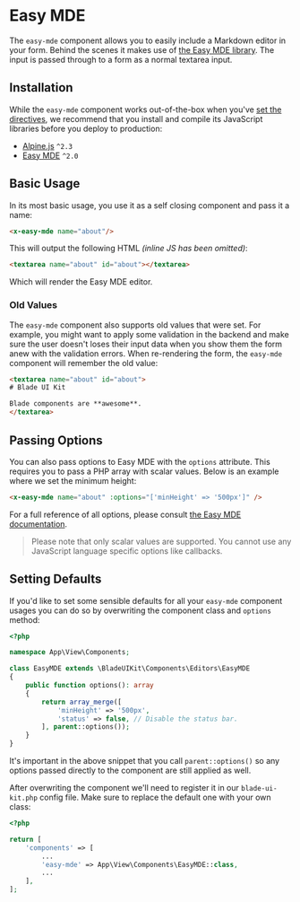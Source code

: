 # Easy MDE

The `easy-mde` component allows you to easily include a Markdown editor in your form. Behind the scenes it makes use of [the Easy MDE library](https://github.com/Ionaru/easy-markdown-editor). The input is passed through to a form as a normal textarea input.

## Installation

While the `easy-mde` component works out-of-the-box when you've [set the directives](/docs/{{version}}/installation#directives), we recommend that you install and compile its JavaScript libraries before you deploy to production:

- [Alpine.js](https://github.com/alpinejs/alpine) `^2.3`
- [Easy MDE](https://github.com/Ionaru/easy-markdown-editor) `^2.0`

## Basic Usage

In its most basic usage, you use it as a self closing component and pass it a name:

```html
<x-easy-mde name="about"/>
```

This will output the following HTML *(inline JS has been omitted)*:

```html
<textarea name="about" id="about"></textarea>
```

Which will render the Easy MDE editor.

### Old Values

The `easy-mde` component also supports old values that were set. For example, you might want to apply some validation in the backend and make sure the user doesn't loses their input data when you show them the form anew with the validation errors. When re-rendering the form, the `easy-mde` component will remember the old value:

```html
<textarea name="about" id="about">
# Blade UI Kit

Blade components are **awesome**.
</textarea>
```

## Passing Options

You can also pass options to Easy MDE with the `options` attribute. This requires you to pass a PHP array with scalar values. Below is an example where we set the minimum height:

```html
<x-easy-mde name="about" :options="['minHeight' => '500px']" />
```

For a full reference of all options, please consult [the Easy MDE documentation](https://github.com/Ionaru/easy-markdown-editor#options-list).

> Please note that only scalar values are supported. You cannot use any JavaScript language specific options like callbacks.

## Setting Defaults

If you'd like to set some sensible defaults for all your `easy-mde` component usages you can do so by overwriting the component class and `options` method:

```php
<?php

namespace App\View\Components;

class EasyMDE extends \BladeUIKit\Components\Editors\EasyMDE
{
    public function options(): array
    {
        return array_merge([
            'minHeight' => '500px',
            'status' => false, // Disable the status bar.
        ], parent::options());
    }
}
```

It's important in the above snippet that you call `parent::options()` so any options passed directly to the component are still applied as well. 

After overwriting the component we'll need to register it in our `blade-ui-kit.php` config file. Make sure to replace the default one with your own class:

```php
<?php

return [
    'components' => [
        ...
        'easy-mde' => App\View\Components\EasyMDE::class,
        ...
    ],
];
```
